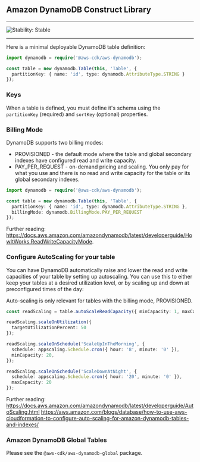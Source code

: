 ## Amazon DynamoDB Construct Library
<!--BEGIN STABILITY BANNER-->

---

![Stability: Stable](https://img.shields.io/badge/stability-Stable-success.svg?style=for-the-badge)


---
<!--END STABILITY BANNER-->

Here is a minimal deployable DynamoDB table definition:

```ts
import dynamodb = require('@aws-cdk/aws-dynamodb');

const table = new dynamodb.Table(this, 'Table', {
  partitionKey: { name: 'id', type: dynamodb.AttributeType.STRING }
});
```

### Keys

When a table is defined, you must define it's schema using the `partitionKey`
(required) and `sortKey` (optional) properties.

### Billing Mode

DynamoDB supports two billing modes:
* PROVISIONED - the default mode where the table and global secondary indexes have configured read and write capacity.
* PAY_PER_REQUEST - on-demand pricing and scaling. You only pay for what you use and there is no read and write capacity for the table or its global secondary indexes.

```ts
import dynamodb = require('@aws-cdk/aws-dynamodb');

const table = new dynamodb.Table(this, 'Table', {
  partitionKey: { name: 'id', type: dynamodb.AttributeType.STRING },
  billingMode: dynamodb.BillingMode.PAY_PER_REQUEST
});
```

Further reading:
https://docs.aws.amazon.com/amazondynamodb/latest/developerguide/HowItWorks.ReadWriteCapacityMode.

### Configure AutoScaling for your table

You can have DynamoDB automatically raise and lower the read and write capacities
of your table by setting up autoscaling. You can use this to either keep your
tables at a desired utilization level, or by scaling up and down at preconfigured
times of the day:

Auto-scaling is only relevant for tables with the billing mode, PROVISIONED.

```ts
const readScaling = table.autoScaleReadCapacity({ minCapacity: 1, maxCapacity: 50 });

readScaling.scaleOnUtilization({
  targetUtilizationPercent: 50
});

readScaling.scaleOnSchedule('ScaleUpInTheMorning', {
  schedule: appscaling.Schedule.cron({ hour: '8', minute: '0' }),
  minCapacity: 20,
});

readScaling.scaleOnSchedule('ScaleDownAtNight', {
  schedule: appscaling.Schedule.cron({ hour: '20', minute: '0' }),
  maxCapacity: 20
});
```

Further reading:
https://docs.aws.amazon.com/amazondynamodb/latest/developerguide/AutoScaling.html
https://aws.amazon.com/blogs/database/how-to-use-aws-cloudformation-to-configure-auto-scaling-for-amazon-dynamodb-tables-and-indexes/

### Amazon DynamoDB Global Tables
Please see the `@aws-cdk/aws-dynamodb-global` package.

